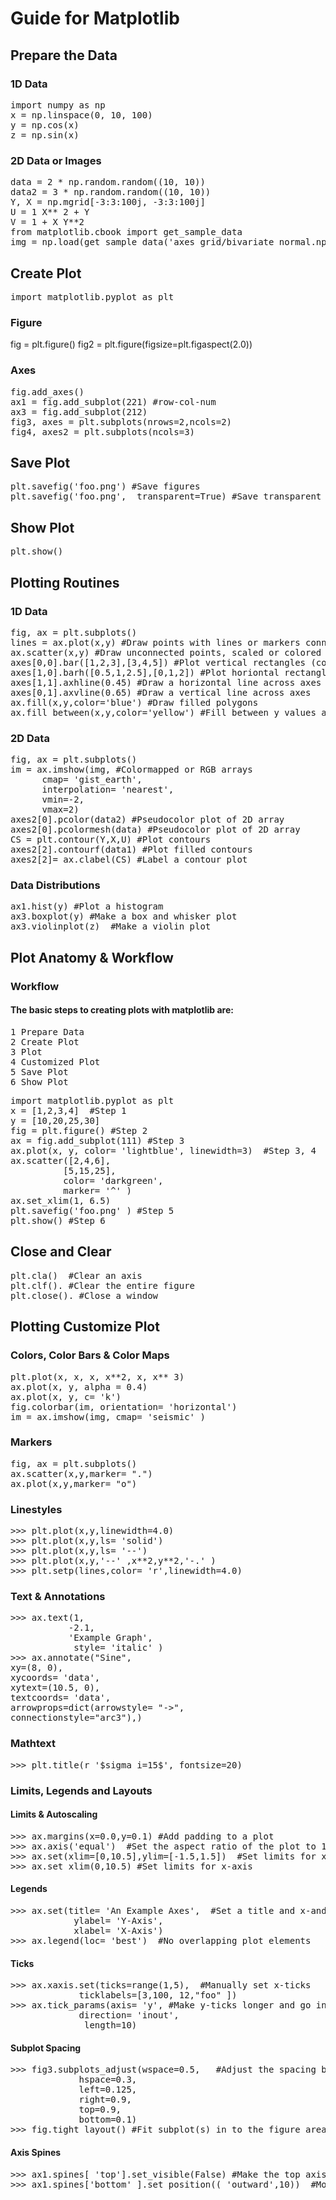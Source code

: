 # Guide for Matplotlib
## Prepare the Data
### 1D Data
<pre>
import numpy as np
x = np.linspace(0, 10, 100)
y = np.cos(x)
z = np.sin(x)
</pre>
### 2D Data or Images
<pre>
data = 2 * np.random.random((10, 10))
data2 = 3 * np.random.random((10, 10))
Y, X = np.mgrid[-3:3:100j, -3:3:100j]
U = 1 X** 2 + Y
V = 1 + X Y**2
from matplotlib.cbook import get_sample_data
img = np.load(get_sample_data('axes_grid/bivariate_normal.npy'))
</pre>
## Create Plot
<pre>
import matplotlib.pyplot as plt
</pre>
### Figure
fig = plt.figure()
fig2 = plt.figure(figsize=plt.figaspect(2.0))
### Axes
<pre>
fig.add_axes()
ax1 = fig.add_subplot(221) #row-col-num
ax3 = fig.add_subplot(212)
fig3, axes = plt.subplots(nrows=2,ncols=2)
fig4, axes2 = plt.subplots(ncols=3)
</pre>
## Save Plot
<pre>
plt.savefig('foo.png') #Save figures
plt.savefig('foo.png',  transparent=True) #Save transparent figures
</pre>
## Show Plot
<pre>
plt.show()
</pre>
## Plotting Routines
### 1D Data 
<pre>
fig, ax = plt.subplots()
lines = ax.plot(x,y) #Draw points with lines or markers connecting them
ax.scatter(x,y) #Draw unconnected points, scaled or colored
axes[0,0].bar([1,2,3],[3,4,5]) #Plot vertical rectangles (constant width)
axes[1,0].barh([0.5,1,2.5],[0,1,2]) #Plot horiontal rectangles (constant height)
axes[1,1].axhline(0.45) #Draw a horizontal line across axes
axes[0,1].axvline(0.65) #Draw a vertical line across axes
ax.fill(x,y,color='blue') #Draw filled polygons
ax.fill_between(x,y,color='yellow') #Fill between y values and 0
</pre>
### 2D Data
<pre>
fig, ax = plt.subplots()
im = ax.imshow(img, #Colormapped or RGB arrays
      cmap= 'gist_earth', 
      interpolation= 'nearest',
      vmin=-2,
      vmax=2)
axes2[0].pcolor(data2) #Pseudocolor plot of 2D array
axes2[0].pcolormesh(data) #Pseudocolor plot of 2D array
CS = plt.contour(Y,X,U) #Plot contours
axes2[2].contourf(data1) #Plot filled contours
axes2[2]= ax.clabel(CS) #Label a contour plot
</pre>
### Data Distributions
<pre>
ax1.hist(y) #Plot a histogram
ax3.boxplot(y) #Make a box and whisker plot
ax3.violinplot(z)  #Make a violin plot
</pre>
## Plot Anatomy & Workflow
### Workflow
#### The basic steps to creating plots with matplotlib are:
<pre>
1 Prepare Data
2 Create Plot
3 Plot
4 Customized Plot
5 Save Plot
6 Show Plot
</pre>
<pre>
import matplotlib.pyplot as plt
x = [1,2,3,4]  #Step 1
y = [10,20,25,30] 
fig = plt.figure() #Step 2
ax = fig.add_subplot(111) #Step 3
ax.plot(x, y, color= 'lightblue', linewidth=3)  #Step 3, 4
ax.scatter([2,4,6],
          [5,15,25],
          color= 'darkgreen',
          marker= '^' )
ax.set_xlim(1, 6.5)
plt.savefig('foo.png' ) #Step 5
plt.show() #Step 6
</pre>
## Close and Clear
<pre>
plt.cla()  #Clear an axis
plt.clf(). #Clear the entire figure
plt.close(). #Close a window
</pre>
## Plotting Customize Plot
### Colors, Color Bars & Color Maps
<pre>
plt.plot(x, x, x, x**2, x, x** 3)
ax.plot(x, y, alpha = 0.4)
ax.plot(x, y, c= 'k')
fig.colorbar(im, orientation= 'horizontal')
im = ax.imshow(img, cmap= 'seismic' )
</pre>
### Markers
<pre>
fig, ax = plt.subplots()
ax.scatter(x,y,marker= ".")
ax.plot(x,y,marker= "o")
</pre>
### Linestyles
<pre>
>>> plt.plot(x,y,linewidth=4.0)
>>> plt.plot(x,y,ls= 'solid') 
>>> plt.plot(x,y,ls= '--') 
>>> plt.plot(x,y,'--' ,x**2,y**2,'-.' ) 
>>> plt.setp(lines,color= 'r',linewidth=4.0)
</pre>
### Text & Annotations
<pre>
>>> ax.text(1,
           -2.1, 
           'Example Graph', 
            style= 'italic' )
>>> ax.annotate("Sine", 
xy=(8, 0),
xycoords= 'data', 
xytext=(10.5, 0),
textcoords= 'data', 
arrowprops=dict(arrowstyle= "->", 
connectionstyle="arc3"),)
</pre>
### Mathtext
<pre>
>>> plt.title(r '$sigma_i=15$', fontsize=20)
</pre>
### Limits, Legends and Layouts 
#### Limits & Autoscaling
<pre>
>>> ax.margins(x=0.0,y=0.1) #Add padding to a plot
>>> ax.axis('equal')  #Set the aspect ratio of the plot to 1
>>> ax.set(xlim=[0,10.5],ylim=[-1.5,1.5])  #Set limits for x-and y-axis
>>> ax.set_xlim(0,10.5) #Set limits for x-axis
</pre>
#### Legends
<pre>
>>> ax.set(title= 'An Example Axes',  #Set a title and x-and y-axis labels
            ylabel= 'Y-Axis', 
            xlabel= 'X-Axis')
>>> ax.legend(loc= 'best')  #No overlapping plot elements
</pre>
#### Ticks
<pre>
>>> ax.xaxis.set(ticks=range(1,5),  #Manually set x-ticks
             ticklabels=[3,100, 12,"foo" ])
>>> ax.tick_params(axis= 'y', #Make y-ticks longer and go in and out
             direction= 'inout', 
              length=10)
</pre>
#### Subplot Spacing
<pre>
>>> fig3.subplots_adjust(wspace=0.5,   #Adjust the spacing between subplots
             hspace=0.3,
             left=0.125,
             right=0.9,
             top=0.9,
             bottom=0.1)
>>> fig.tight_layout() #Fit subplot(s) in to the figure area
</pre>
#### Axis Spines
<pre>
>>> ax1.spines[ 'top'].set_visible(False) #Make the top axis line for a plot invisible
>>> ax1.spines['bottom' ].set_position(( 'outward',10))  #Move the bottom axis line outward
</pre>





























